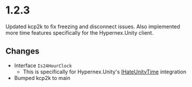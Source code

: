 # 1.2.3

Updated kcp2k to fix freezing and disconnect issues. Also implemented more time features specifically for the Hypernex.Unity client.

## Changes

+ Interface `Is24HourClock`
  + This is specifically for Hypernex.Unity's [IHateUnityTime](https://github.com/200Tigersbloxed/IHateUnityTime) integration
+ Bumped kcp2k to main